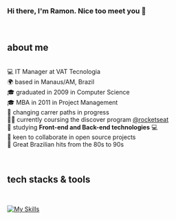 ### Hi there, I'm Ramon. Nice too meet you 👋

</br>

## about me
<br/>💻 IT Manager at VAT Tecnologia
<br/>🌍 based in Manaus/AM, Brazil
<br/>🎓 graduated in 2009 in Computer Science
<br/>🎓 MBA in 2011 in Project Management
<br/>🔭 changing carrer paths in progress
<br/>👨‍🚀 currently coursing the discover program <a href="https://github.com/Rocketseat" target="_blank">@rocketseat</a>
<br/>🌱 studying **Front-end and Back-end technologies** 💻
<br/>🤝 keen to collaborate in open source projects
<br/>🎵 Great Brazilian hits from the 80s to 90s
<!-- <br> 💬 find more about me in [my student portfolio](https://bpires.github.io/) and feel free to share any thoughts -->
<br>

##  tech stacks & tools 
<br>

[![My Skills](https://skillicons.dev/icons?i=html,css,md,vscode,github,git,js&theme=light)](https://github.com/tandpfun/skill-icons)
